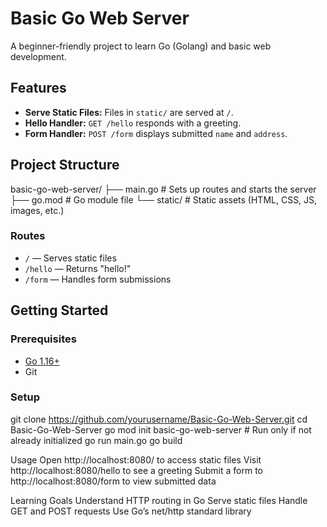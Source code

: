# Basic Go Web Server

A beginner-friendly project to learn Go (Golang) and basic web development.

## Features

- **Serve Static Files:** Files in `static/` are served at `/`.
- **Hello Handler:** `GET /hello` responds with a greeting.
- **Form Handler:** `POST /form` displays submitted `name` and `address`.

## Project Structure

basic-go-web-server/
├── main.go # Sets up routes and starts the server
├── go.mod # Go module file
└── static/ # Static assets (HTML, CSS, JS, images, etc.)


### Routes

- `/` — Serves static files
- `/hello` — Returns "hello!"
- `/form` — Handles form submissions

## Getting Started

### Prerequisites

- [Go 1.16+](https://golang.org/dl/)
- Git

### Setup
git clone https://github.com/yourusername/Basic-Go-Web-Server.git
cd Basic-Go-Web-Server
go mod init basic-go-web-server  # Run only if not already initialized
go run main.go
go build

Usage
Open http://localhost:8080/ to access static files
Visit http://localhost:8080/hello to see a greeting
Submit a form to http://localhost:8080/form to view submitted data

Learning Goals
Understand HTTP routing in Go
Serve static files
Handle GET and POST requests
Use Go’s net/http standard library



